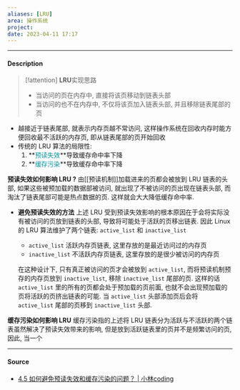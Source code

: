 ```yaml
---
aliases: [LRU]
area: 操作系统
project: 
date: 2023-04-11 17:17
---
```

---
#### Description
> [!attention] **LRU**实现思路
> - 当访问的页在内存中, 直接将该页移动到链表头部
> - 当访问的也不在内存中, 不仅将该页加入链表头部, 并且移除链表尾部的页

- 越接近于链表尾部, 就表示内存页越不常访问, 这样操作系统在回收内存时能方便回收最不活跃的内存页, 即从链表尾部的页开始回收
- 传统的 LRU 算法的局限性: 
    1. **<font color="#0593A2">预读失效</font>**导致缓存命中率下降
    2. **<font color="#0593A2">缓存污染</font>**导致缓存命中率下降

**预读失效如何影响 LRU ?**
由[[预读机制]]加载进来的页都会被放到 LRU 链表的头部, 如果这些被预加载的数据部被访问, 就出现了不被访问的页出现在链表头部, 而淘汰了链表尾部可能是热点数据的页. 这样就会大大降低缓存命中率. 


- **避免预读失效的方法**
    上述 LRU 受到预读失效影响的根本原因在于会将实际没有被访问的页放到链表的头部, 导致将可能处于活跃的页移出链表. 
    因此 Linux 的 LRU 算法维护了两个链表: `active_list` 和 `inactive_list`
    - `active_list` 活跃内存页链表, 这里存放的是最近访问过的内存页
    - `inactive_list` 不活跃内存页链表, 这里存放的是很少被访问的内存页
    
    在这种设计下, 只有真正被访问的页才会被放到 `active_list`, 而将预读机制预存的内存页放到 `inactive_list`, 移除 `inactive_list` 尾部的页. 这样的话 `active_list` 里的所有的页都会处于预加载的页前面, 也就不会出现预加载的页将活跃的页挤出链表的可能. 当 `active_list` 头部添加页后会将 `active_list` 尾部的页移到 `inactive_list` 头部.

**缓存污染如何影响 LRU**
缓存污染指的上述将 LRU 链表分为活跃与不活跃的两个链表虽然解决了预读失效带来的影响, 但是放到活跃链表里的页并不是频繁访问的页, 因此, 当一个


---
#### Source
- [4.5 如何避免预读失效和缓存污染的问题？ | 小林coding](https://xiaolincoding.com/os/3_memory/cache_lru.html#%E5%A6%82%E4%BD%95%E9%81%BF%E5%85%8D%E9%A2%84%E8%AF%BB%E5%A4%B1%E6%95%88%E9%80%A0%E6%88%90%E7%9A%84%E5%BD%B1%E5%93%8D)